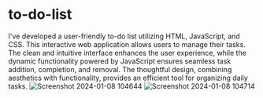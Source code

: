 # to-do-list
I've developed a user-friendly to-do list utilizing HTML, JavaScript, and CSS. This interactive web application allows users to manage their tasks. The clean and intuitive interface enhances the user experience, while the dynamic functionality powered by JavaScript ensures seamless task addition, completion, and removal. The thoughtful design, combining aesthetics with functionality, provides an efficient tool for organizing daily tasks.
![Screenshot 2024-01-08 104644](https://github.com/Augustesm/to-do-list/assets/25414343/5acc8a74-6a1c-4124-a064-3a897cd7d8e4)
![Screenshot 2024-01-08 104714](https://github.com/Augustesm/to-do-list/assets/25414343/86e07609-c73d-4138-8a74-b6c894567362)

